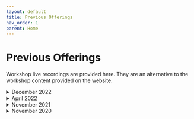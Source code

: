 ```yaml
---
layout: default
title: Previous Offerings
nav_order: 1
parent: Home
---
```


<!-- If you still want to provide access to old workshop recordings, this is the place! Full-length live workshop videos go here. -->
<!-- If you decide you don't need it, delete this page AND go to 'index.md', set has_children to false. -->


# Previous Offerings
Workshop live recordings are provided here. They are an alternative to the workshop content provided on the website.

<details markdown="1">
<summary>December 2022</summary>
<iframe height="416" width="100%" allowfullscreen frameborder=0 src="https://echo360.ca/media/ac3c8750-dd6f-46df-9db7-0a158476f41a/public"></iframe>
[View original here.](https://echo360.ca/media/ac3c8750-dd6f-46df-9db7-0a158476f41a/public)

Access the workshop files here:
- [gen-data.R](data/gen-data.R)
- [workshop-file.R](data/workshop-file.R)
</details>

<details markdown="1">
<summary>April 2022</summary>
<iframe height="416" width="100%" allowfullscreen frameborder=0 src="https://echo360.ca/media/72bb7a46-c355-442b-8813-d59f853b4ff7/public"></iframe>
[View original here.](https://echo360.ca/media/72bb7a46-c355-442b-8813-d59f853b4ff7/public)

Access the workshop files here:
- [gen-data.R](data/gen-data.R)
- [workshop-file.R](data/workshop-file.R)
</details>

<details markdown="1">
<summary>November 2021</summary>
<!-- <iframe height="416" width="100%" allowfullscreen frameborder=0 src="https://echo360.ca/lesson/e2ab2a1c-6bf2-4017-985c-5f55a3764147/classroom#sortDirection=desc"></iframe>
[View original here.](https://echo360.ca/lesson/e2ab2a1c-6bf2-4017-985c-5f55a3764147/classroom#sortDirection=desc) -->

Go to <https://echo360.ca/section/8573df1a-4fe8-4c7f-a88f-cdbdf9b96e16/public> and navigate to **DASH Workshops 2021-2022** > **Intro to R**.
</details>

<details markdown="1">
<summary>November 2020</summary>
<!-- <iframe height="416" width="100%" allowfullscreen frameborder=0 src="https://echo360.ca/media/72bb7a46-c355-442b-8813-d59f853b4ff7/public"></iframe>
[View original here.](https://echo360.ca/media/72bb7a46-c355-442b-8813-d59f853b4ff7/public) -->

Go to <https://echo360.ca/section/8573df1a-4fe8-4c7f-a88f-cdbdf9b96e16/public> and navigate to **DASH Workshops 2020-2021** > **Intro to R Programming**.
</details>